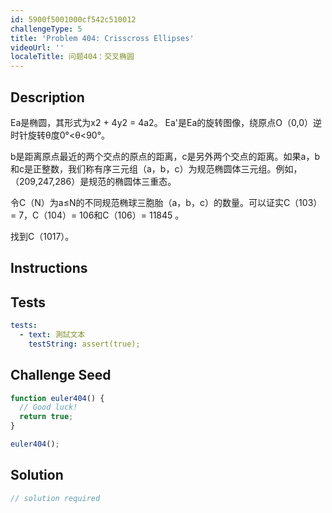 ```yaml
---
id: 5900f5001000cf542c510012
challengeType: 5
title: 'Problem 404: Crisscross Ellipses'
videoUrl: ''
localeTitle: 问题404：交叉椭圆
---
```


## Description
<section id="description"> Ea是椭圆，其形式为x2 + 4y2 = 4a2。 Ea&#39;是Ea的旋转图像，绕原点O（0,0）逆时针旋转θ度0°&lt;θ&lt;90°。 <p> b是距离原点最近的两个交点的原点的距离，c是另外两个交点的距离。如果a，b和c是正整数，我们称有序三元组（a，b，c）为规范椭圆体三元组。例如，（209,247,286）是规范的椭圆体三重态。 </p><p>令C（N）为a≤N的不同规范椭球三胞胎（a，b，c）的数量。可以证实C（103）= 7，C（104）= 106和C（106）= 11845 。 </p><p>找到C（1017）。 </p></section>

## Instructions
<section id="instructions">
</section>

## Tests
<section id='tests'>

```yml
tests:
  - text: 測試文本
    testString: assert(true);

```

</section>

## Challenge Seed
<section id='challengeSeed'>

<div id='js-seed'>

```js
function euler404() {
  // Good luck!
  return true;
}

euler404();

```

</div>



</section>

## Solution
<section id='solution'>

```js
// solution required
```
</section>
